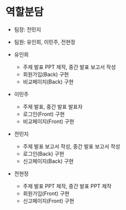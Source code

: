 # 역할분담
- 팀장: 전민지<br>
- 팀원: 유인희, 이민주, 전현정

- 유인희
  - 주제 발표 PPT 제작, 중간 발표 보고서 작성
  - 회원가입(Back) 구현
  - 비교페이지(Back) 구현
- 이민주
  - 주제 발표, 중간 발표 발표자
  - 로그인(Front) 구현
  - 비교페이지(Front) 구현
- 전민지
  - 주제 발표 보고서 작성, 중간 발표 보고서 작성
  - 로그인(Back) 구현
  - 신고페이지(Back) 구현
- 전현정
  - 주제 발표 PPT 제작, 중간 발표 PPT 제작
  - 회원가입(Front) 구현
  - 신고페이지(Front) 구현
